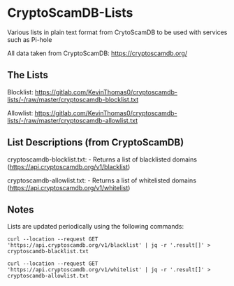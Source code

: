 # CryptoScamDB-Lists

Various lists in plain text format from CrytoScamDB to be used with services such as Pi-hole

All data taken from CryptoScamDB: https://cryptoscamdb.org/

## The Lists

Blocklist: https://gitlab.com/KevinThomas0/cryptoscamdb-lists/-/raw/master/cryptoscamdb-blocklist.txt

Allowlist: https://gitlab.com/KevinThomas0/cryptoscamdb-lists/-/raw/master/cryptoscamdb-allowlist.txt

## List Descriptions (from CryptoScamDB)

cryptoscamdb-blocklist.txt: - Returns a list of blacklisted domains (https://api.cryptoscamdb.org/v1/blacklist)

cryptoscamdb-allowlist.txt: - Returns a list of whitelisted domains (https://api.cryptoscamdb.org/v1/whitelist)

## Notes

Lists are updated periodically using the following commands:

`curl --location --request GET 'https://api.cryptoscamdb.org/v1/blacklist' | jq -r '.result[]' > cryptoscamdb-blacklist.txt`

`curl --location --request GET 'https://api.cryptoscamdb.org/v1/whitelist' | jq -r '.result[]' > cryptoscamdb-allowlist.txt`

